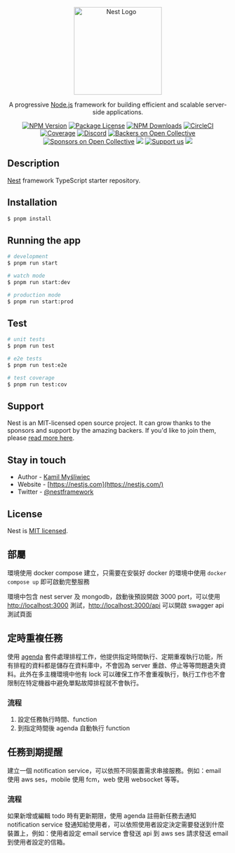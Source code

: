 <p align="center">
  <a href="http://nestjs.com/" target="blank"><img src="https://nestjs.com/img/logo-small.svg" width="200" alt="Nest Logo" /></a>
</p>

[circleci-image]: https://img.shields.io/circleci/build/github/nestjs/nest/master?token=abc123def456
[circleci-url]: https://circleci.com/gh/nestjs/nest

  <p align="center">A progressive <a href="http://nodejs.org" target="_blank">Node.js</a> framework for building efficient and scalable server-side applications.</p>
    <p align="center">
<a href="https://www.npmjs.com/~nestjscore" target="_blank"><img src="https://img.shields.io/npm/v/@nestjs/core.svg" alt="NPM Version" /></a>
<a href="https://www.npmjs.com/~nestjscore" target="_blank"><img src="https://img.shields.io/npm/l/@nestjs/core.svg" alt="Package License" /></a>
<a href="https://www.npmjs.com/~nestjscore" target="_blank"><img src="https://img.shields.io/npm/dm/@nestjs/common.svg" alt="NPM Downloads" /></a>
<a href="https://circleci.com/gh/nestjs/nest" target="_blank"><img src="https://img.shields.io/circleci/build/github/nestjs/nest/master" alt="CircleCI" /></a>
<a href="https://coveralls.io/github/nestjs/nest?branch=master" target="_blank"><img src="https://coveralls.io/repos/github/nestjs/nest/badge.svg?branch=master#9" alt="Coverage" /></a>
<a href="https://discord.gg/G7Qnnhy" target="_blank"><img src="https://img.shields.io/badge/discord-online-brightgreen.svg" alt="Discord"/></a>
<a href="https://opencollective.com/nest#backer" target="_blank"><img src="https://opencollective.com/nest/backers/badge.svg" alt="Backers on Open Collective" /></a>
<a href="https://opencollective.com/nest#sponsor" target="_blank"><img src="https://opencollective.com/nest/sponsors/badge.svg" alt="Sponsors on Open Collective" /></a>
  <a href="https://paypal.me/kamilmysliwiec" target="_blank"><img src="https://img.shields.io/badge/Donate-PayPal-ff3f59.svg"/></a>
    <a href="https://opencollective.com/nest#sponsor"  target="_blank"><img src="https://img.shields.io/badge/Support%20us-Open%20Collective-41B883.svg" alt="Support us"></a>
  <a href="https://twitter.com/nestframework" target="_blank"><img src="https://img.shields.io/twitter/follow/nestframework.svg?style=social&label=Follow"></a>
</p>
  <!--[![Backers on Open Collective](https://opencollective.com/nest/backers/badge.svg)](https://opencollective.com/nest#backer)
  [![Sponsors on Open Collective](https://opencollective.com/nest/sponsors/badge.svg)](https://opencollective.com/nest#sponsor)-->

## Description

[Nest](https://github.com/nestjs/nest) framework TypeScript starter repository.

## Installation

```bash
$ pnpm install
```

## Running the app

```bash
# development
$ pnpm run start

# watch mode
$ pnpm run start:dev

# production mode
$ pnpm run start:prod
```

## Test

```bash
# unit tests
$ pnpm run test

# e2e tests
$ pnpm run test:e2e

# test coverage
$ pnpm run test:cov
```

## Support

Nest is an MIT-licensed open source project. It can grow thanks to the sponsors and support by the amazing backers. If you'd like to join them, please [read more here](https://docs.nestjs.com/support).

## Stay in touch

- Author - [Kamil Myśliwiec](https://kamilmysliwiec.com)
- Website - [https://nestjs.com](https://nestjs.com/)
- Twitter - [@nestframework](https://twitter.com/nestframework)

## License

Nest is [MIT licensed](LICENSE).

## 部屬

環境使用 docker compose 建立，只需要在安裝好 docker 的環境中使用 `docker compose up` 即可啟動完整服務

環境中包含 nest server 及 mongodb，啟動後預設開啟 3000 port，可以使用 [http://localhost:3000](http://localhost:3000) 測試，[http://localhost:3000/api](http://localhost:3000/api) 可以開啟 swagger api 測試頁面

## 定時重複任務

使用 [agenda](https://github.com/agenda/agenda) 套件處理排程工作，他提供指定時間執行、定期重複執行功能，所有排程的資料都是儲存在資料庫中，不會因為 server 重啟、停止等等問題遺失資料。此外在多主機環境中他有 lock 可以確保工作不會重複執行，執行工作也不會限制在特定機器中避免單點故障排程就不會執行。

### 流程
1. 設定任務執行時間、function
2. 到指定時間後 agenda 自動執行 function

## 任務到期提醒

建立一個 notification service，可以依照不同裝置需求串接服務。例如：email 使用 aws ses，mobile 使用 fcm，web 使用 websocket 等等。

### 流程
如果新增或編輯 todo 時有更新期限，使用 agenda 註冊新任務去通知 notification service 發通知給使用者，可以依照使用者設定決定需要發送到什麼裝置上，例如：使用者設定 email service 會發送 api 到 aws ses 請求發送 email 到使用者設定的信箱。




